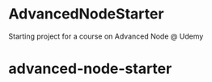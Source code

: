 # AdvancedNodeStarter
Starting project for a course on Advanced Node @ Udemy
# advanced-node-starter
